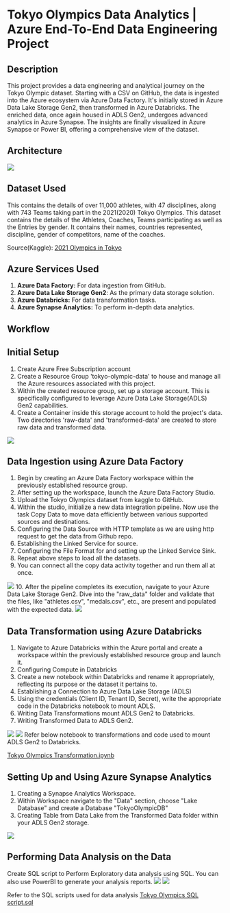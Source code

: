 # Tokyo Olympics Data Analytics | Azure End-To-End Data Engineering Project 


## Description
This project provides a data engineering and analytical journey on the Tokyo Olympic dataset. Starting with a CSV on GitHub, the data is ingested into the Azure ecosystem via Azure Data Factory. It's initially stored in Azure Data Lake Storage Gen2, then transformed in Azure Databricks. The enriched data, once again housed in ADLS Gen2, undergoes advanced analytics in Azure Synapse. The insights are finally visualized in Azure Synapse or Power BI, offering a comprehensive view of the dataset.
## Architecture 
<img src="Assets/Architecture.png">

## Dataset Used 
This contains the details of over 11,000 athletes, with 47 disciplines, along with 743 Teams taking part in the 2021(2020) Tokyo Olympics.
This dataset contains the details of the Athletes, Coaches, Teams participating as well as the Entries by gender. It contains their names, countries represented, discipline, gender of competitors, name of the coaches.

Source(Kaggle): [2021 Olympics in Tokyo](https://www.kaggle.com/datasets/arjunprasadsarkhel/2021-olympics-in-tokyo)

## Azure Services Used
1. **Azure Data Factory:** For data ingestion from GitHub.
2. **Azure Data Lake Storage Gen2**: As the primary data storage solution.
3. **Azure Databricks:** For data transformation tasks.
4. **Azure Synapse Analytics:** To perform in-depth data analytics.
   
## Workflow 

## Initial Setup
1. Create Azure Free Subscription account  
2. Create a Resource Group 'tokyo-olympic-data' to house and manage all the Azure resources associated with this project. 
3. Within the created resource group, set up a storage account. This is specifically configured to leverage Azure Data Lake Storage(ADLS) Gen2 capabilities.
4. Create a Container inside this storage account to hold the project's data. Two directories 'raw-data' and 'transformed-data' are created to store raw data and transformed data.
  <img src="Assets/folderF1.png"> 

## Data Ingestion using Azure Data Factory
1. Begin by creating an Azure Data Factory workspace within the previously established resource group.
2. After setting up the workspace, launch the Azure Data Factory Studio. 
3. Upload the Tokyo Olympics dataset from kaggle to GitHub.
4. Within the studio, initialize a new data integration pipeline. Now use the task Copy Data to move data efficiently between various supported sources and destinations.
5. Configuring the Data Source with HTTP template as we are using http request to get the data from Github repo.
6. Establishing the Linked Service for source.
7. Configuring the File Format for and setting up the Linked Service Sink.
8. Repeat above steps to load all the datasets.
9. You can connect all the copy data activity together and run them all at once.
<img src="Assets/datafactory_pipeline.png">  
10. After the pipeline completes its execution, navigate to your Azure Data Lake Storage Gen2. Dive into the "raw_data" folder and validate that the files, like "athletes.csv", "medals.csv", etc., are present and populated with the expected data.

 <img src="Assets/RAW DATA folder insideS.png">

## Data Transformation using Azure Databricks
1. Navigate to Azure Databricks within the Azure portal and create a workspace within the previously established resource group and launch it.
2. Configuring Compute in Databricks
3. Create a new notebook within Databricks and rename it appropriately, reflecting its purpose or the dataset it pertains to.
4. Establishing a Connection to Azure Data Lake Storage (ADLS)
5. Using the credentials (Client ID, Tenant ID, Secret), write the appropriate code in the Databricks notebook to mount ADLS. 
6. Writing Data Transformations mount ADLS Gen2 to Databricks.
7. Writing Transformed Data to ADLS Gen2.
 <img src="Assets/transformed data folders listS.png">
  <img src="Assets/ATHELETS folder insideS.png">
Refer below notebook to transformations and code used to mount ADLS Gen2 to Databricks.

[Tokyo Olympics Transformation.ipynb](https://github.com/zBalachandar/Tokyo-Olympic-Data-Analytics-Azure-End-To-End-Data-Engineering-Project.-/blob/main/Data%20Bricks%20Notebooks/Tokyo%20Olympic%20Transformation%20.ipynb)

## Setting Up and Using Azure Synapse Analytics
1. Creating a Synapse Analytics Workspace.
2. Within Workspace navigate to the "Data" section, choose "Lake Database"  and create a Database "TokyoOlympicDB"
3. Creating Table from Data Lake  from the Transformed Data folder within your ADLS Gen2 storage.
 <img src="Assets/db query.png">
 
## Performing Data Analysis on the Data

Create SQL script to Perform Exploratory data analysis using SQL.
You can also use PowerBI to generate your analysis reports.
 <img src="Assets/vizS.png">
 <img src="Data Reporting/Data-visualisation.png">

Refer to the SQL scripts used for data analysis 
[Tokyo Olympics SQL script.sql](https://github.com/zBalachandar/Tokyo-Olympic-Data-Analytics-Azure-End-To-End-Data-Engineering-Project.-/blob/main/Sql%20query/SQL%20script%201.sql)
